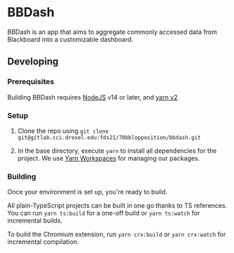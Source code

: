 # BBDash
BBDash is an app that aims to aggregate commonly accessed data from Blackboard into a customizable dashboard.

## Developing

### Prerequisites
Building BBDash requires [NodeJS](https://nodejs.org/en/download/) v14 or later, and [yarn v2](https://yarnpkg.com/)

### Setup
1. Clone the repo using `git clone git@gitlab.cci.drexel.edu:fds21/70bblopposition/bbdash.git`

2. In the base directory, execute `yarn` to install all dependencies for the project. We use [Yarn Workspaces](https://yarnpkg.com/features/workspaces) for managing our packages.

### Building
Once your environment is set up, you're ready to build.

All plain-TypeScript projects can be built in one go thanks to TS references. You can run `yarn ts:build` for a one-off build or `yarn ts:watch` for incremental builds.

To build the Chromium extension, run `yarn crx:build` or `yarn crx:watch` for incremental compilation.